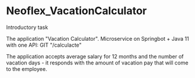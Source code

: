 # Neoflex_VacationCalculator
Introductory task

The application "Vacation Calculator".
Microservice on Springbot + Java 11 with one API:
GIT "/calculacte"



The application accepts average salary for 12 months and the number of vacation days - it responds with the amount of vacation pay that will come to the employee.
